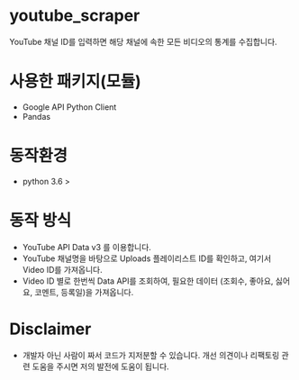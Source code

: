 # youtube_scraper
YouTube 채널 ID를 입력하면 해당 채널에 속한 모든 비디오의 통계를 수집합니다.

# 사용한 패키지(모듈)
* Google API Python Client
* Pandas

# 동작환경
* python 3.6 >

# 동작 방식
* YouTube API Data v3 를 이용합니다.
* YouTube 채널명을 바탕으로 Uploads 플레이리스트 ID를 확인하고, 여기서 Video ID를 가져옵니다.
* Video ID 별로 한번씩 Data API를 조회하여, 필요한 데이터 (조회수, 좋아요, 싫어요, 코멘트, 등록일)을 가져옵니다.

# Disclaimer
* 개발자 아닌 사람이 짜서 코드가 지저분할 수 있습니다. 개선 의견이나 리팩토링 관련 도움을 주시면 저의 발전에 도움이 됩니다.
